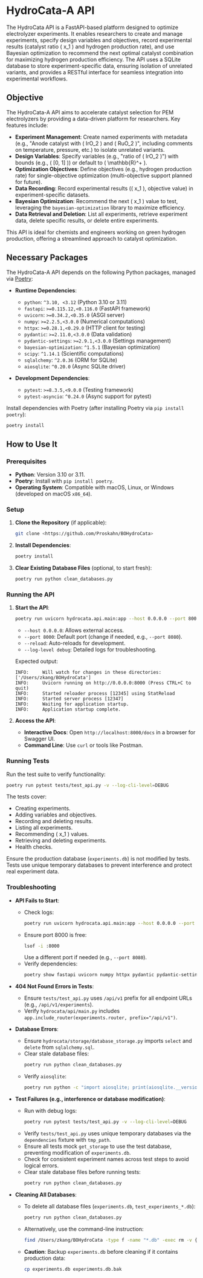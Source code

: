 # HydroCata-A API

The HydroCata API is a FastAPI-based platform designed to optimize electrolyzer experiments. It enables researchers to create and manage experiments, specify design variables and objectives, record experimental results (catalyst ratio \( x_1 \) and hydrogen production rate), and use Bayesian optimization to recommend the next optimal catalyst combination for maximizing hydrogen production efficiency. The API uses a SQLite database to store experiment-specific data, ensuring isolation of unrelated variants, and provides a RESTful interface for seamless integration into experimental workflows.

## Objective

The HydroCata-A API aims to accelerate catalyst selection for PEM electrolyzers by providing a data-driven platform for researchers. Key features include:
- **Experiment Management**: Create named experiments with metadata (e.g., "Anode catalyst with \( IrO_2 \) and \( RuO_2 \)", including comments on temperature, pressure, etc.) to isolate unrelated variants.
- **Design Variables**: Specify variables (e.g., "ratio of \( IrO_2 \)") with bounds (e.g., \( [0, 1] \)) or default to \( \mathbb{R}^+ \).
- **Optimization Objectives**: Define objectives (e.g., hydrogen production rate) for single-objective optimization (multi-objective support planned for future).
- **Data Recording**: Record experimental results (\( x_1 \), objective value) in experiment-specific datasets.
- **Bayesian Optimization**: Recommend the next \( x_1 \) value to test, leveraging the `bayesian-optimization` library to maximize efficiency.
- **Data Retrieval and Deletion**: List all experiments, retrieve experiment data, delete specific results, or delete entire experiments.

This API is ideal for chemists and engineers working on green hydrogen production, offering a streamlined approach to catalyst optimization.

## Necessary Packages

The HydroCata-A API depends on the following Python packages, managed via [Poetry](https://python-poetry.org/):

- **Runtime Dependencies**:
  - `python`: `^3.10, <3.12` (Python 3.10 or 3.11)
  - `fastapi`: `>=0.115.12,<0.116.0` (FastAPI framework)
  - `uvicorn`: `>=0.34.2,<0.35.0` (ASGI server)
  - `numpy`: `>=2.2.5,<3.0.0` (Numerical computations)
  - `httpx`: `>=0.28.1,<0.29.0` (HTTP client for testing)
  - `pydantic`: `>=2.11.0,<3.0.0` (Data validation)
  - `pydantic-settings`: `>=2.9.1,<3.0.0` (Settings management)
  - `bayesian-optimization`: `^1.5.1` (Bayesian optimization)
  - `scipy`: `^1.14.1` (Scientific computations)
  - `sqlalchemy`: `^2.0.36` (ORM for SQLite)
  - `aiosqlite`: `^0.20.0` (Async SQLite driver)

- **Development Dependencies**:
  - `pytest`: `>=8.3.5,<9.0.0` (Testing framework)
  - `pytest-asyncio`: `^0.24.0` (Async support for pytest)

Install dependencies with Poetry (after installing Poetry via `pip install poetry`):

```bash
poetry install
```

## How to Use It

### Prerequisites

- **Python**: Version 3.10 or 3.11.
- **Poetry**: Install with `pip install poetry`.
- **Operating System**: Compatible with macOS, Linux, or Windows (developed on macOS `x86_64`).

### Setup

1. **Clone the Repository** (if applicable):
   ```bash
   git clone <https://github.com/Proskahn/BOHydroCata>
   ```

2. **Install Dependencies**:
   ```bash
   poetry install
   ```

3. **Clear Existing Database Files** (optional, to start fresh):
   ```bash
   poetry run python clean_databases.py
   ```

### Running the API

1. **Start the API**:
   ```bash
   poetry run uvicorn hydrocata.api.main:app --host 0.0.0.0 --port 8000 --reload --log-level debug
   ```
   - `--host 0.0.0.0`: Allows external access.
   - `--port 8000`: Default port (change if needed, e.g., `--port 8080`).
   - `--reload`: Auto-reloads for development.
   - `--log-level debug`: Detailed logs for troubleshooting.

   Expected output:
   ```
   INFO:     Will watch for changes in these directories: ['/Users/zkang/BOHydroCata']
   INFO:     Uvicorn running on http://0.0.0.0:8000 (Press CTRL+C to quit)
   INFO:     Started reloader process [12345] using StatReload
   INFO:     Started server process [12347]
   INFO:     Waiting for application startup.
   INFO:     Application startup complete.
   ```

2. **Access the API**:
   - **Interactive Docs**: Open `http://localhost:8000/docs` in a browser for Swagger UI.
   - **Command Line**: Use `curl` or tools like Postman.

### Running Tests

Run the test suite to verify functionality:

```bash
poetry run pytest tests/test_api.py -v --log-cli-level=DEBUG
```

The tests cover:
- Creating experiments.
- Adding variables and objectives.
- Recording and deleting results.
- Listing all experiments.
- Recommending \( x_1 \) values.
- Retrieving and deleting experiments.
- Health checks.

Ensure the production database (`experiments.db`) is not modified by tests. Tests use unique temporary databases to prevent interference and protect real experiment data.

### Troubleshooting

- **API Fails to Start**:
  - Check logs:
    ```bash
    poetry run uvicorn hydrocata.api.main:app --host 0.0.0.0 --port 8000 --reload --log-level debug
    ```
  - Ensure port 8000 is free:
    ```bash
    lsof -i :8000
    ```
    Use a different port if needed (e.g., `--port 8080`).
  - Verify dependencies:
    ```bash
    poetry show fastapi uvicorn numpy httpx pydantic pydantic-settings bayesian-optimization scipy sqlalchemy aiosqlite pytest pytest-asyncio
    ```

- **404 Not Found Errors in Tests**:
  - Ensure `tests/test_api.py` uses `/api/v1` prefix for all endpoint URLs (e.g., `/api/v1/experiments`).
  - Verify `hydrocata/api/main.py` includes `app.include_router(experiments.router, prefix="/api/v1")`.

- **Database Errors**:
  - Ensure `hydrocata/storage/database_storage.py` imports `select` and `delete` from `sqlalchemy.sql`.
  - Clear stale database files:
    ```bash
    poetry run python clean_databases.py
    ```
  - Verify `aiosqlite`:
    ```bash
    poetry run python -c "import aiosqlite; print(aiosqlite.__version__)"
    ```

- **Test Failures (e.g., interference or database modification)**:
  - Run with debug logs:
    ```bash
    poetry run pytest tests/test_api.py -v --log-cli-level=DEBUG
    ```
  - Verify `tests/test_api.py` uses unique temporary databases via the `dependencies` fixture with `tmp_path`.
  - Ensure all tests mock `get_storage` to use the test database, preventing modification of `experiments.db`.
  - Check for consistent experiment names across test steps to avoid logical errors.
  - Clear stale database files before running tests:
    ```bash
    poetry run python clean_databases.py
    ```

- **Cleaning All Databases**:
  - To delete all database files (`experiments.db`, `test_experiments_*.db`):
    ```bash
    poetry run python clean_databases.py
    ```
  - Alternatively, use the command-line instruction:
    ```bash
    find /Users/zkang/BOHydroCata -type f -name "*.db" -exec rm -v {} \;
    ```
  - **Caution**: Backup `experiments.db` before cleaning if it contains production data:
    ```bash
    cp experiments.db experiments.db.bak
    ```